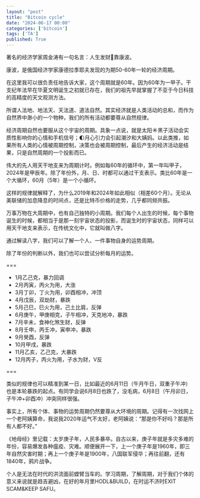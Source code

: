 ```yaml
---
layout: "post"
title: "Bitcoin cycle"
date: "2024-06-17 00:00"
categories: ['bitcoin']
tags: ['TA']
published: True
---
```


著名的经济学家周金涛有一句名言：人生发财💸靠康波。

康波，是俄国经济学家康德拉季耶夫发现的为期50-60年一轮的经济周期。

在这里我可以很负责任地告诉大家，这个周期就是60年。因为60年为一甲子。干支纪年法早在华夏文明诞生之初就已存在，我们的祖先早就掌握了不亚于今日科技的高精度的天文观测方法。

<!--more-->

所谓人法地、地法天、天法道、道法自然。其实经济就是人类活动的总和，而作为自然界中渺小的一个物种，我们的所有活动都要尊从自然规律。

经济周期自然也要服从这个宇宙的周期。具象一点说，就是太阳☀️黑子活动会实质性影响你的心情和手机信号；🌓月心引力会引起潮汐和大姨妈。以此类推，如果所有人类的心情被周期控制，决策也会被周期控制，最后产生的经济活动是结果，只是自然周期的一个投影而已。

伟大的先人用天干地支来为周期计时。例如每60年的循环中，第一年叫甲子，2024年是甲辰年。除了年份外，月、日、时都可以通过干支表示。类比60年是一个大循环，60月（5年）是一个小循环。

这样的规律就解释了，为什么2019年和2024年如此相似（相差60个月）。无论从美联储的加息降息的时间点，还是比特币价格的走势，几乎都同频共振。

万事万物在大周期中，也有自己独特的小周期。我们每个人出生的时候，每个事物诞生的时候，都相当于是那一刻宇宙状态的投影，而诞生时的宇宙状态，同样可以用天干地支来表示，在传统文化中，它就叫做八字。

通过解读八字，我们可以了解一个人、一件事物自身的运势周期。

除了年份的判断以外，我们也可以尝试分析每月的运势。

===

* 1月乙己克，暴力回调
* 2月丙寅，丙火为用，大涨
* 3月丁卯，丁火为用，卯酉相冲，冲顶
* 4月戊辰，双劫财，暴跌
* 5月己巳，巳火为用，己土比肩，反弹
* 6月庚午，甲庚相克，子午相冲，天克地冲，暴跌
* 7月辛未，食神化煞生财，反弹
* 8月壬申，丙壬冲，寅申冲，暴跌
* 9月癸酉，反弹
* 10月甲戌，暴跌
* 11月乙亥，乙己克，大暴跌
* 12月丙子，丙火为用，子水为财，V反

===

类似的规律也可以精准到某一日，比如最近的6月11日（午月午日，双重子午冲）也是本轮暴跌的起点。有同学会说6月8日也跌了，没毛病，6月8日（午月卯日，子午冲+卯酉冲）冲突同样很强。

事实上，所有个体、事物的运势周期仍然要尊从大环境的周期。记得有一次找网上一个老阿姨算命，我说我2020年运气不太好，老阿姨说：“那是你不好吗？那是所有人都不好。”

《地母经》里记载：太岁庚子年，人民多暴卒。自古以来，庚子年就是多灾多难的年份，容易爆发各种瘟疫、灾难。顺便展开一下，上一个庚子年是1960年，即三年自然灾害时期；再上一个庚子年是1900年，八国联军侵华；再往前翻，还有1840年，鸦片战争。

个人是无法在时代的洪流面前螳臂当车的。学习周期，了解周期，对于我们个体的意义来说就是趋吉避凶，在好的年月里HODL&BUILD，在时运不济时EXIT SCAM&KEEP SAFU。
